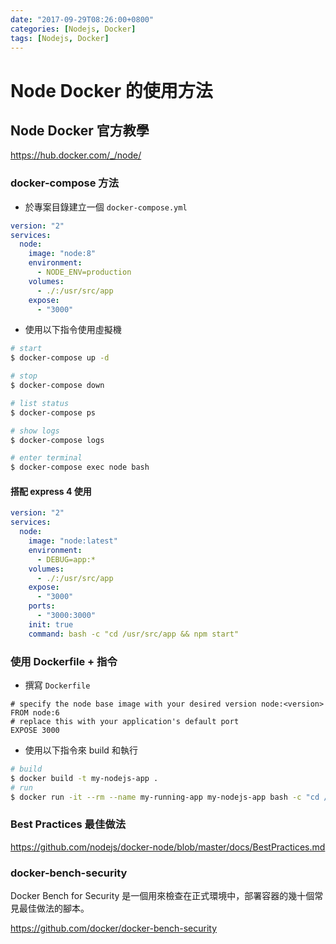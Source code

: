 ```yaml
---
date: "2017-09-29T08:26:00+0800"
categories: [Nodejs, Docker]
tags: [Nodejs, Docker]
---
```

# Node Docker 的使用方法

## Node Docker 官方教學

<https://hub.docker.com/_/node/>

### docker-compose 方法

* 於專案目錄建立一個 `docker-compose.yml`

```yaml
version: "2"
services:
  node:
    image: "node:8"
    environment:
      - NODE_ENV=production
    volumes:
      - ./:/usr/src/app
    expose:
      - "3000"
```

* 使用以下指令使用虛擬機

```bash
# start
$ docker-compose up -d

# stop
$ docker-compose down

# list status
$ docker-compose ps

# show logs
$ docker-compose logs

# enter terminal
$ docker-compose exec node bash
```

#### 搭配 express 4 使用

```yaml
version: "2"
services:
  node:
    image: "node:latest"
    environment:
      - DEBUG=app:*
    volumes:
      - ./:/usr/src/app
    expose:
      - "3000"
    ports:
      - "3000:3000"
    init: true
    command: bash -c "cd /usr/src/app && npm start"
```

### 使用 Dockerfile + 指令

* 撰寫 `Dockerfile`

```docker
# specify the node base image with your desired version node:<version>
FROM node:6
# replace this with your application's default port
EXPOSE 3000
```

* 使用以下指令來 build 和執行

```bash
# build
$ docker build -t my-nodejs-app .
# run
$ docker run -it --rm --name my-running-app my-nodejs-app bash -c "cd /usr/src/app && npm start"
```

### Best Practices 最佳做法

<https://github.com/nodejs/docker-node/blob/master/docs/BestPractices.md>

### docker-bench-security

Docker Bench for Security 是一個用來檢查在正式環境中，部署容器的幾十個常見最佳做法的腳本。

<https://github.com/docker/docker-bench-security>
